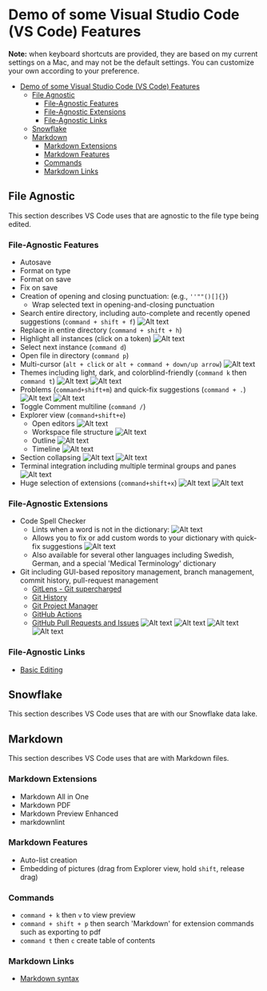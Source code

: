 # Demo of some Visual Studio Code (VS Code) Features

**Note:** when keyboard shortcuts are provided, they are based on my current settings on a Mac, and may not be the default settings. You can customize your own according to your preference.

- [Demo of some Visual Studio Code (VS Code) Features](#demo-of-some-visual-studio-code-vs-code-features)
  - [File Agnostic](#file-agnostic)
    - [File-Agnostic Features](#file-agnostic-features)
    - [File-Agnostic Extensions](#file-agnostic-extensions)
    - [File-Agnostic Links](#file-agnostic-links)
  - [Snowflake](#snowflake)
  - [Markdown](#markdown)
    - [Markdown Extensions](#markdown-extensions)
    - [Markdown Features](#markdown-features)
    - [Commands](#commands)
    - [Markdown Links](#markdown-links)

## File Agnostic

This section describes VS Code uses that are agnostic to the file type being edited.

### File-Agnostic Features

- Autosave
- Format on type
- Format on save
- Fix on save
- Creation of opening and closing punctuation: (e.g., ```''""()[]{}```)
  - Wrap selected text in opening-and-closing punctuation
- Search entire directory, including auto-complete and recently opened suggestions (`command + shift + f`)
![Alt text](assets/pictures/search-entire-directory.jpg)
- Replace in entire directory (`command + shift + h`)
- Highlight all instances (click on a token)
![Alt text](assets/pictures/highlight-all-instances.jpg)
- Select next instance (`command d`)
- Open file in directory (`command p`)
- Multi-cursor (`alt + click` or `alt + command + down/up arrow`)
![Alt text](assets/pictures/multicursor.jpg)
- Themes including light, dark, and colorblind-friendly (`command k` then `command t`)
![Alt text](assets/pictures/themes-light-and-dark.jpg)
![Alt text](assets/pictures/themes-light-example.jpg)
- Problems (`command+shift+m`) and quick-fix suggestions (`command + .`)
![Alt text](assets/pictures/problems-view.jpg)
![Alt text](assets/pictures/quickfix-context.jpg)
- Toggle Comment multiline (`command /`)
- Explorer view (`command+shift+e`)
  - Open editors
  ![Alt text](assets/pictures/explorer-open-editors.jpg)
  - Workspace file structure
  ![Alt text](assets/pictures/explorer-workspace-file-structure.jpg)
  - Outline
  ![Alt text](assets/pictures/explorer-outline.jpg)
  - Timeline
  ![Alt text](assets/pictures/explorer-timeline.jpg)
- Section collapsing
![Alt text](assets/pictures/collapsing-sections-opened.jpg)
![Alt text](assets/pictures/section-collapsing-collapsed.jpg)
- Terminal integration including multiple terminal groups and panes
![Alt text](assets/pictures/terminal-integration.jpg)
- Huge selection of extensions (`command+shift+x`)
![Alt text](assets/pictures/extensions-installed.jpg)
![Alt text](assets/pictures/extensions-recommended.jpg)

### File-Agnostic Extensions

- Code Spell Checker
  - Lints when a word is not in the dictionary:
  ![Alt text](assets/pictures/code-spell-check-linter.jpg)
  - Allows you to fix or add custom words to your dictionary with quick-fix suggestions
  ![Alt text](assets/pictures/code-spell-check-quick-fix-suggestions.jpg)
  - Also available for several other languages including Swedish, German, and a special 'Medical Terminology' dictionary
- Git including GUI-based repository management, branch management, commit history, pull-request management
  - [GitLens - Git supercharged](https://marketplace.visualstudio.com/items?itemName=eamodio.gitlens)
  - [Git History](https://marketplace.visualstudio.com/items?itemName=donjayamanne.githistory)
  - [Git Project Manager](https://marketplace.visualstudio.com/items?itemName=felipecaputo.git-project-manager)
  - [GitHub Actions](https://marketplace.visualstudio.com/items?itemName=GitHub.vscode-github-actions)
  - [GitHub Pull Requests and Issues](https://marketplace.visualstudio.com/items?itemName=GitHub.vscode-pull-request-github)
  ![Alt text](assets/pictures/git-gui-based-branch-management.jpg)
  ![Alt text](assets/pictures/git-gui-based-repo-management.jpg)
  ![Alt text](assets/pictures/git-gui-commit-history.jpg)
  ![Alt text](assets/pictures/git-gui-open-pr.jpg)

### File-Agnostic Links

- [Basic Editing](https://code.visualstudio.com/docs/editor/codebasics#:~:text=VS%20Code%20allows%20you%20to%20quickly%20search%20over%20all%20files,and%20enter%20your%20search%20term.)

## Snowflake

This section describes VS Code uses that are with our Snowflake data lake.

## Markdown

This section describes VS Code uses that are with Markdown files.

### Markdown Extensions

- Markdown All in One
- Markdown PDF
- Markdown Preview Enhanced
- markdownlint

### Markdown Features

- Auto-list creation
- Embedding of pictures (drag from Explorer view, hold `shift`, release drag)

### Commands

- `command + k` then `v` to view preview
- `command + shift + p` then search 'Markdown' for extension commands such as exporting to pdf
- `command t` then `c` create table of contents

### Markdown Links

- [Markdown syntax](https://www.markdownguide.org/basic-syntax/)

